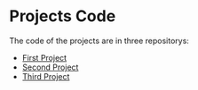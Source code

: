 # Projects Code
The code of the projects are in three repositorys: 

- [First Project](https://github.com/JoaoTorrinhas/ProjectSD1)
- [Second Project](https://github.com/JoaoTorrinhas/ProjectSD2)
- [Third Project](https://github.com/JoaoTorrinhas/ProjectSD3)